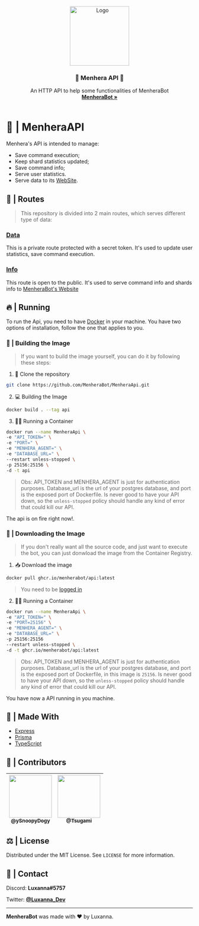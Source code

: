 <br />
<p align="center">
  <a href="https://github.com/MenheraBot/MenheraAPI">
    <img src="https://i.imgur.com/jjgBki0.png" alt="Logo" width="160" height="160">
  </a>

  <h3 align="center">🔧 Menhera API 🔧</h3>

  <p align="center">
    An HTTP API to help some functionalities of MenheraBot
    <br />
    <a href="https://github.com/MenheraBot/MenheraBot"><strong>MenheraBot »</strong></a>
    <br />
    <br />
  </p>
</p>

# 📡 | MenheraAPI

Menhera's API is intended to manage:

- Save command execution;
- Keep shard statistics updated;
- Save command info;
- Serve user statistics.
- Serve data to its [WebSite](https://menherabot.xyz).

## 🔀 | Routes

> This repository is divided into 2 main routes, which serves different type of data:

### [Data](src/data)

This is a private route protected with a secret token. It's used to update user statistics, save command execution.

### [Info](src/info)

This route is open to the public. It's used to serve command info and shards info to [MenheraBot's Website](https://menherabot.xyz)

## 🔥 | Running

To run the Api, you need to have [Docker](https://www.docker.com/) in your machine. You have two options of installation, follow the one that applies to you.

### 🔮 | Building the Image

> If you want to build the image yourself, you can do it by following these steps:

1. 🧹 Clone the repository

```bash
git clone https://github.com/MenheraBot/MenheraApi.git
```

2. 💻 Building the Image

```bash
docker build . --tag api
```

3. 🏃‍♂️ Running a Container

```bash
docker run --name MenheraApi \
-e "API_TOKEN=" \
-e "PORT=" \
-e "MENHERA_AGENT=" \
-e "DATABASE_URL=" \
--restart unless-stopped \
-p 25156:25156 \
-d -t api
```

> Obs: API_TOKEN and MENHERA_AGENT is just for authentication purposes. Database_url is the url of your postgres database, and port is the exposed port of Dockerfile. Is never good to have your API down, so the `unless-stopped` policy should handle any kind of error that could kill our API.

The api is on fire right now!.

### 🎉 | Downloading the Image

> If you don't really want all the source code, and just want to execute the bot, you can just donwload the image from the Container Registry.

1. 📥 Download the image

```bash
docker pull ghcr.io/menherabot/api:latest
```

> You need to be [logged in](https://docs.github.com/en/packages/working-with-a-github-packages-registry/working-with-the-container-registry#authenticating-to-the-container-registry)

2. 🏃‍♂️ Running a Container

```bash
docker run --name MenheraApi \
-e "API_TOKEN=" \
-e "PORT=25156" \
-e "MENHERA_AGENT=" \
-e "DATABASE_URL=" \
-p 25156:25156
--restart unless-stopped \
-d -t ghcr.io/menherabot/api:latest
```

> Obs: API_TOKEN and MENHERA_AGENT is just for authentication purposes. Database_url is the url of your postgres database, and port is the exposed port of Dockerfile, in this image is `25156`. Is never good to have your API down, so the `unless-stopped` policy should handle any kind of error that could kill our API.

You have now a API running in you machine.

## 🔨 | Made With

- [Express](https://expressjs.com/pt-br/)
- [Prisma](https://www.prisma.io/)
- [TypeScript](https://www.typescriptlang.org/)

## 💖 | Contributors

| [<img src="https://avatars1.githubusercontent.com/u/59155752?s=400&u=8e971f52c061732abb996aa9618ea2fafba5c0ae&v=4" width=115><br><sub>@ySnoopyDogy</sub>](https://github.com/ySnoopyDogy) | [<img src="https://avatars2.githubusercontent.com/u/27602189?s=400&u=7954c97ada727d3a059d9b769f5a296ea599083b&v=4" width=115><br><sub>@Tsugami</sub>](https://github.com/Tsugami) |
| :---------------------------------------------------------------------------------------------------------------------------------------------------------------------------------------: | :-------------------------------------------------------------------------------------------------------------------------------------------------------------------------------: |

## ⚖️ | License

Distributed under the MIT License. See `LICENSE` for more information.

## 📧 | Contact

Discord: **Luxanna#5757**

Twitter: **[@Luxanna_Dev](https://twitter.com/Luxanna_Dev)**

---

**MenheraBot** was made with ❤️ by Luxanna.
